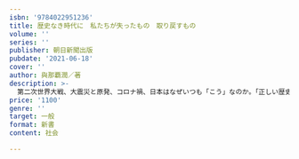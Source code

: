```yaml
---
isbn: '9784022951236'
title: 歴史なき時代に　私たちが失ったもの　取り戻すもの
volume: ''
series: ''
publisher: 朝日新聞出版
pubdate: '2021-06-18'
cover: ''
author: 與那覇潤／著
description: >-
  第二次世界大戦、大震災と原発、コロナ禍、日本はなぜいつも「こう」なのか。「正しい歴史感覚」を身に付けるには。教養としての歴史が社会から消えつつある今、私たちはどのようにしてお互いの間に共感を生み出していくのか。枠にとらわれない思考で提言。
price: '1100'
genre: ''
target: 一般
format: 新書
content: 社会

---
```

